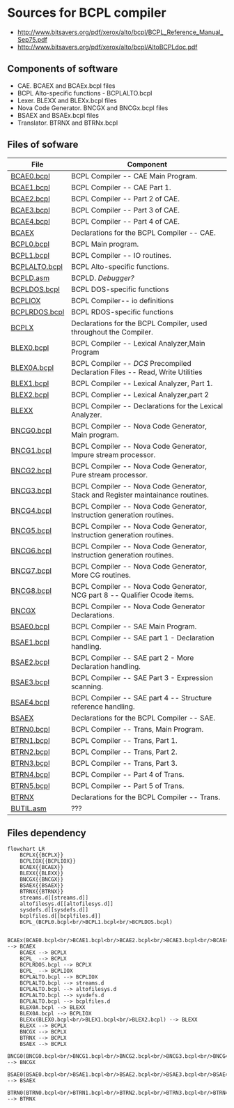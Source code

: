 Sources for BCPL compiler
=========================

- http://www.bitsavers.org/pdf/xerox/alto/bcpl/BCPL_Reference_Manual_Sep75.pdf
- http://www.bitsavers.org/pdf/xerox/alto/bcpl/AltoBCPLdoc.pdf

## Components of software
- CAE. BCAEX and BCAEx.bcpl files
- BCPL Alto-specific functions - BCPLALTO.bcpl
- Lexer. BLEXX and BLEXx.bcpl files
- Nova Code Generator. BNCGX and BNCGx.bcpl files
- BSAEX and BSAEx.bcpl files
- Translator. BTRNX and BTRNx.bcpl

## Files of sofware
| File | Component | 
| - | - |
| [BCAE0.bcpl](BCAE0.bcpl) | BCPL Compiler -- CAE Main Program. |
| [BCAE1.bcpl](BCAE1.bcpl) | BCPL Compiler -- CAE Part 1. |
| [BCAE2.bcpl](BCAE2.bcpl) | BCPL Compiler -- Part 2 of CAE. |
| [BCAE3.bcpl](BCAE3.bcpl) | BCPL Compiler -- Part 3 of CAE. |
| [BCAE4.bcpl](BCAE4.bcpl) | BCPL Compiler -- Part 4 of CAE. |
| [BCAEX](BCAEX) | Declarations for the BCPL Compiler -- CAE. |
| [BCPL0.bcpl](BCPL0.bcpl) | BCPL Main program. |
| [BCPL1.bcpl](BCPL1.bcpl) | BCPL Compiler -- IO routines. |
| [BCPLALTO.bcpl](BCPLALTO.bcpl) | BCPL Alto-specific functions. |
| [BCPLD.asm](BCPLD.asm) | BCPLD. *Debugger?* |
| [BCPLDOS.bcpl](BCPLDOS.bcpl) | BCPL DOS-specific functions |
| [BCPLIOX](BCPLIOX) | BCPL Compiler-- io definitions |
| [BCPLRDOS.bcpl](BCPLRDOS.bcpl) | BCPL RDOS-specific functions |
| [BCPLX](BCPLX) | Declarations for the BCPL Compiler, used throughout the Compiler. |
| [BLEX0.bcpl](BLEX0.bcpl) | BCPL Compiler -- Lexical Analyzer,Main Program |
| [BLEX0A.bcpl](BLEX0A.bcpl) | BCPL Compiler -- *DCS* Precompiled Declaration Files -- Read, Write Utilities |
| [BLEX1.bcpl](BLEX1.bcpl) | BCPL Compiler -- Lexical Analyzer, Part 1. |
| [BLEX2.bcpl](BLEX2.bcpl) | BCPL Complier -- Lexical Analyzer,part 2 |
| [BLEXX](BLEXX) | BCPL Compiler -- Declarations for the Lexical Analyzer. |
| [BNCG0.bcpl](BNCG0.bcpl) | BCPL Compiler -- Nova Code Generator, Main program. |
| [BNCG1.bcpl](BNCG1.bcpl) | BCPL Compiler -- Nova Code Generator, Impure stream processor. |
| [BNCG2.bcpl](BNCG2.bcpl) | BCPL Compiler -- Nova Code Generator, Pure stream processor. |
| [BNCG3.bcpl](BNCG3.bcpl) | BCPL Compiler -- Nova Code Generator, Stack and Register maintainance routines. |
| [BNCG4.bcpl](BNCG4.bcpl) | BCPL Compiler -- Nova Code Generator, Instruction generation routines. |
| [BNCG5.bcpl](BNCG5.bcpl) | BCPL Compiler -- Nova Code Generator, Instruction generation routines. |
| [BNCG6.bcpl](BNCG6.bcpl) | BCPL Compiler -- Nova Code Generator, Instruction generation routines. |
| [BNCG7.bcpl](BNCG7.bcpl) | BCPL Compiler -- Nova Code Generator, More CG routines. |
| [BNCG8.bcpl](BNCG8.bcpl) | BCPL Compiler -- Nova Code Generator, NCG part 8 -- Qualifier Ocode items. |
| [BNCGX](BNCGX) | BCPL Compiler -- Nova Code Generator Declarations. |
| [BSAE0.bcpl](BSAE0.bcpl) | BCPL Compiler -- SAE Main Program. |
| [BSAE1.bcpl](BSAE1.bcpl) | BCPL Compiler -- SAE part 1 - Declaration handling. |
| [BSAE2.bcpl](BSAE2.bcpl) | BCPL Compiler -- SAE part 2 - More Declaration handling. |
| [BSAE3.bcpl](BSAE3.bcpl) | BCPL Compiler -- SAE Part 3 - Expression scanning. |
| [BSAE4.bcpl](BSAE4.bcpl) | BCPL Compiler -- SAE part 4 -- Structure reference handling. |
| [BSAEX](BSAEX) | Declarations for the BCPL Compiler -- SAE. |
| [BTRN0.bcpl](BTRN0.bcpl) | BCPL Compiler -- Trans, Main Program. |
| [BTRN1.bcpl](BTRN1.bcpl) | BCPL Compiler -- Trans, Part 1. |
| [BTRN2.bcpl](BTRN2.bcpl) | BCPL Compiler -- Trans, Part 2. |
| [BTRN3.bcpl](BTRN3.bcpl) | BCPL Compiler -- Trans, Part 3. |
| [BTRN4.bcpl](BTRN4.bcpl) | BCPL Compiler -- Part 4 of Trans. |
| [BTRN5.bcpl](BTRN5.bcpl) | BCPL Compiler -- Part 5 of Trans. |
| [BTRNX](BTRNX) | Declarations for the BCPL Compiler -- Trans. |
| [BUTIL.asm](BUTIL.asm) | ??? |

## Files dependency

```mermaid
flowchart LR
    BCPLX{{BCPLX}}
    BCPLIOX{{BCPLIOX}}
    BCAEX{{BCAEX}}
    BLEXX{{BLEXX}}
    BNCGX{{BNCGX}}
    BSAEX{{BSAEX}}
    BTRNX{{BTRNX}}
    streams.d[[streams.d]]
    altofilesys.d[[altofilesys.d]]
    sysdefs.d[[sysdefs.d]]
    bcplfiles.d[[bcplfiles.d]]
    BCPL_(BCPL0.bcpl<br/>BCPL1.bcpl<br/>BCPLDOS.bcpl)

    BCAEx(BCAE0.bcpl<br/>BCAE1.bcpl<br/>BCAE2.bcpl<br/>BCAE3.bcpl<br/>BCAE4.bcpl) --> BCAEX
    BCAEX --> BCPLX
    BCPL_ --> BCPLX
    BCPLRDOS.bcpl --> BCPLX
    BCPL_ --> BCPLIOX
    BCPLALTO.bcpl --> BCPLIOX
    BCPLALTO.bcpl --> streams.d
    BCPLALTO.bcpl --> altofilesys.d
    BCPLALTO.bcpl --> sysdefs.d
    BCPLALTO.bcpl --> bcplfiles.d
    BLEX0A.bcpl --> BLEXX
    BLEX0A.bcpl --> BCPLIOX
    BLEXx(BLEX0.bcpl<br/>BLEX1.bcpl<br/>BLEX2.bcpl) --> BLEXX
    BLEXX --> BCPLX
    BNCGX --> BCPLX
    BTRNX --> BCPLX
    BSAEX --> BCPLX
    BNCG0(BNCG0.bcpl<br/>BNCG1.bcpl<br/>BNCG2.bcpl<br/>BNCG3.bcpl<br/>BNCG4.bcpl<br/>BNCG5.bcpl<br/>BNCG6.bcpl<br/>BNCG7.bcpl<br/>BNCG7.bcpl) --> BNCGX
    BSAE0(BSAE0.bcpl<br/>BSAE1.bcpl<br/>BSAE2.bcpl<br/>BSAE3.bcpl<br/>BSAE4.bcpl) --> BSAEX
    BTRN0(BTRN0.bcpl<br/>BTRN1.bcpl<br/>BTRN2.bcpl<br/>BTRN3.bcpl<br/>BTRN4.bcpl<br/>BTRN5.bcpl) --> BTRNX

```